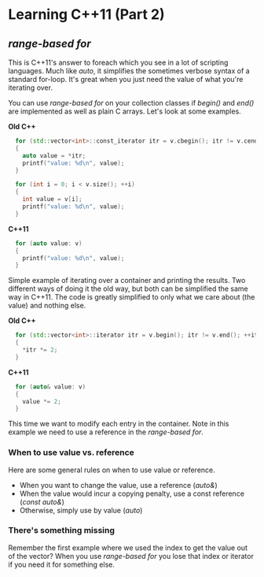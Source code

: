# Learning C++11 (Part 2)

## _range-based for_
This is C++11's answer to foreach which you see in a lot of scripting languages.  Much like _auto_, it simplifies
the sometimes verbose syntax of a standard for-loop.  It's great when you just need the value of what you're
iterating over.

You can use _range-based for_ on your collection classes if _begin()_ and _end()_ are implemented as well as
plain C arrays.  Let's look at some examples.

**Old C++**
```cpp
  for (std::vector<int>::const_iterator itr = v.cbegin(); itr != v.cend(); ++itr)
  {
    auto value = *itr;
    printf("value: %d\n", value);
  }

  for (int i = 0; i < v.size(); ++i)
  {
    int value = v[i];
    printf("value: %d\n", value);
  }
```

**C++11**
```cpp
  for (auto value: v)
  {
    printf("value: %d\n", value);
  }
```

Simple example of iterating over a container and printing the results.  Two different ways of doing it the old
way, but both can be simplified the same way in C++11.  The code is greatly simplified to only what we care
about (the value) and nothing else.

**Old C++**
```cpp
  for (std::vector<int>::iterator itr = v.begin(); itr != v.end(); ++itr)
  {
    *itr *= 2;
  }
```

**C++11**
```cpp
  for (auto& value: v)
  {
    value *= 2;
  }
```

This time we want to modify each entry in the container.  Note in this example we need to use a reference in
the _range-based for_.

### When to use value vs. reference
Here are some general rules on when to use value or reference.
* When you want to change the value, use a reference (_auto&_)
* When the value would incur a copying penalty, use a const reference (_const auto&_)
* Otherwise, simply use by value (_auto_)

### There's something missing
Remember the first example where we used the index to get the value out of the vector?  When you use _range-based for_
you lose that index or iterator if you need it for something else.
